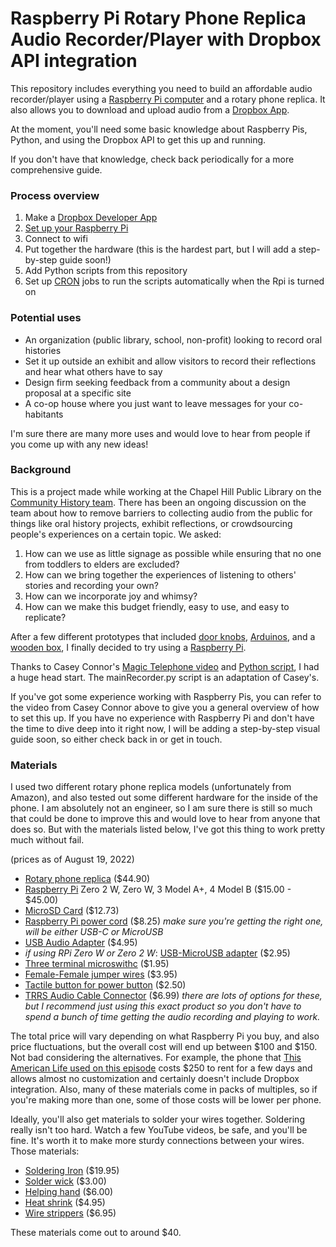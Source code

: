 # Raspberry Pi Rotary Phone Replica Audio Recorder/Player with Dropbox API integration

This repository includes everything you need to build an affordable audio recorder/player using a [Raspberry Pi computer](https://www.raspberrypi.com/) and a rotary phone replica. It also allows you to download and upload audio from a [Dropbox App](https://www.dropbox.com/lp/developers).

At the moment, you'll need some basic knowledge about Raspberry Pis, Python, and using the Dropbox API to get this up and running.

If you don't have that knowledge, check back periodically for a more comprehensive guide.

### Process overview

1. Make a [Dropbox Developer App](https://www.dropbox.com/lp/developers)
2. [Set up your Raspberry Pi](https://projects.raspberrypi.org/en/projects/raspberry-pi-setting-up)
3. Connect to wifi
4. Put together the hardware (this is the hardest part, but I will add a step-by-step guide soon!)
5. Add Python scripts from this repository
6. Set up [CRON](https://cron.com/) jobs to run the scripts automatically when the Rpi is turned on

### Potential uses

- An organization (public library, school, non-profit) looking to record oral histories
- Set it up outside an exhibit and allow visitors to record their reflections and hear what others have to say
- Design firm seeking feedback from a community about a design proposal at a specific site
- A co-op house where you just want to leave messages for your co-habitants

I'm sure there are many more uses and would love to hear from people if you come up with any new ideas!

### Background

This is a project made while working at the Chapel Hill Public Library on the [Community History team](https://chapelhillhistory.org/). There has been an ongoing discussion on the team about how to remove barriers to collecting audio from the public for things like oral history projects, exhibit reflections, or crowdsourcing people's experiences on a certain topic. We asked:

1. How can we use as little signage as possible while ensuring that no one from toddlers to elders are excluded?
2. How can we bring together the experiences of listening to others' stories and recording your own?
3. How can we incorporate joy and whimsy?
4. How can we make this budget friendly, easy to use, and easy to replicate?

After a few different prototypes that included [door knobs](https://en.wikipedia.org/wiki/Door_handle), [Arduinos](https://www.arduino.cc/), and a [wooden box](https://en.wikipedia.org/wiki/Box), I finally decided to try using a [Raspberry Pi](https://www.raspberrypi.com/).

Thanks to Casey Connor's [Magic Telephone video](https://www.youtube.com/watch?v=31IkwhLGN3g) and [Python script](http://caseyconnor.org/pub/mtp/mtp), I had a huge head start. The mainRecorder.py script is an adaptation of Casey's.

If you've got some experience working with Raspberry Pis, you can refer to the video from Casey Connor above to give you a general overview of how to set this up. If you have no experience with Raspberry Pi and don't have the time to dive deep into it right now, I will be adding a step-by-step visual guide soon, so either check back in or get in touch.

### Materials
I used two different rotary phone replica models (unfortunately from Amazon), and also tested out some different hardware for the inside of the phone. I am absolutely not an engineer, so I am sure there is still so much that could be done to improve this and would love to hear from anyone that does so. But with the materials listed below, I've got this thing to work pretty much without fail.

(prices as of August 19, 2022)

- [Rotary phone replica](https://www.amazon.com/Dododuck-Vintage-Seniors-Impaired-Adjustable/dp/B09PVFQPSX/ref=sr_1_3?crid=303LOPTYOFPE8&keywords=retro+phone+dododuck&qid=1659037000&s=electronics&sprefix=retro+phone+dododuck%2Celectronics%2C49&sr=1-3) ($44.90)
- [Raspberry Pi](https://www.raspberrypi.com/products/) Zero 2 W, Zero W, 3 Model A+, 4 Model B ($15.00 - $45.00)
- [MicroSD Card](https://www.amazon.com/gp/product/B07FCMBLV6/?th=1) ($12.73)
- [Raspberry Pi power cord](https://www.adafruit.com/product/1995) ($8.25)
*make sure you're getting the right one, will be either USB-C or MicroUSB*
- [USB Audio Adapter](https://www.adafruit.com/product/1475) ($4.95)
- *if using RPi Zero W or Zero 2 W*: [USB-MicroUSB adapter](https://www.adafruit.com/product/2910?gclid=Cj0KCQjwvLOTBhCJARIsACVldV1MEGmYeWCq1kNNj3xoVaeGX8XVjNDCszNfSYFf9KfpMis_NjXPPNcaAntuEALw_wcB) ($2.95)
- [Three terminal microswithc](https://www.adafruit.com/product/819) ($1.95)
- [Female-Female jumper wires](https://www.adafruit.com/product/794) ($3.95)
- [Tactile button for power button](https://www.adafruit.com/product/367) ($2.50)
- [TRRS Audio Cable Connector](https://www.amazon.com/Ancable-Replacement-Connector-Headphones-Headset/dp/B077XVDQ5R/ref=pd_ybh_a_sccl_67/141-9411584-6111866?pd_rd_w=sp1om&content-id=amzn1.sym.67f8cf21-ade4-4299-b433-69e404eeecf1&pf_rd_p=67f8cf21-ade4-4299-b433-69e404eeecf1&pf_rd_r=1AD6RKS1Q3QN51SMWNA5&pd_rd_wg=FYchA&pd_rd_r=c1a4b326-2466-4e16-88d8-494bf03b3f26&pd_rd_i=B077XVDQ5R&th=1) ($6.99)
*there are lots of options for these, but I recommend just using this exact product so you don't have to spend a bunch of time getting the audio recording and playing to work.*

The total price will vary depending on what Raspberry Pi you buy, and also price fluctuations, but the overall cost will end up between $100 and $150. Not bad considering the alternatives. For example, the phone that [This American Life used on this episode](https://www.thisamericanlife.org/672/transcript) costs $250 to rent for a few days and allows almost no customization and certainly doesn't include Dropbox integration. Also, many of these materials come in packs of multiples, so if you're making more than one, some of those costs will be lower per phone.

Ideally, you'll also get materials to solder your wires together. Soldering really isn't too hard. Watch a few YouTube videos, be safe, and you'll be fine. It's worth it to make more sturdy connections between your wires. Those materials:
- [Soldering Iron](https://www.adafruit.com/product/3685) ($19.95)
- [Solder wick](https://www.adafruit.com/product/149) ($3.00)
- [Helping hand](https://www.adafruit.com/product/291) ($6.00)
- [Heat shrink](https://www.adafruit.com/product/344) ($4.95)
- [Wire strippers](https://www.adafruit.com/product/147) ($6.95)

These materials come out to around $40.
